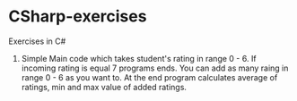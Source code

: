 # CSharp-exercises
Exercises in C#

1) Simple Main code which takes student's rating in range 0 - 6. If incoming rating is equal 7 programs ends. You can add as many raing in range 0 - 6 as you want to. At the end program calculates average of ratings, min and max value of added ratings. 
